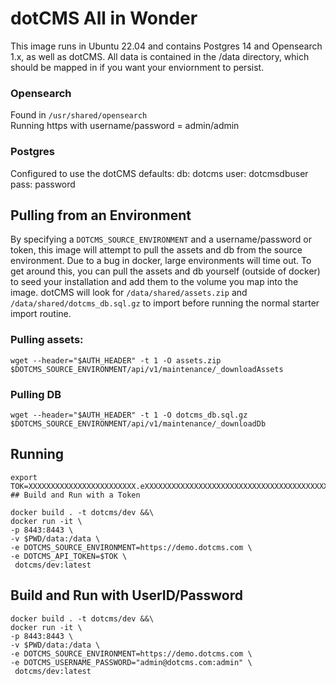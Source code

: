 # dotCMS All in Wonder
This image runs in Ubuntu 22.04 and contains Postgres 14 and Opensearch 1.x, as well as dotCMS. All data is contained in the /data directory, which should be mapped in if you want your enviornment to persist.

### Opensearch 
Found in `/usr/shared/opensearch`   
Running https with username/password = admin/admin

### Postgres 
Configured to use the dotCMS defaults:
db: dotcms
user: dotcmsdbuser
pass: password


## Pulling from an Environment
By specifying a `DOTCMS_SOURCE_ENVIRONMENT` and a username/password or token, this image will attempt to pull the assets and db from the source environment. Due to a bug in docker, large environments will time out.  To get around this, you can pull the assets and db yourself (outside of docker) to seed your installation and add them to the volume you map into the image.  dotCMS will look for `/data/shared/assets.zip` and `/data/shared/dotcms_db.sql.gz` to import before running the normal starter import routine.

### Pulling assets:
```
wget --header="$AUTH_HEADER" -t 1 -O assets.zip  $DOTCMS_SOURCE_ENVIRONMENT/api/v1/maintenance/_downloadAssets 
```

### Pulling DB
```
wget --header="$AUTH_HEADER" -t 1 -O dotcms_db.sql.gz $DOTCMS_SOURCE_ENVIRONMENT/api/v1/maintenance/_downloadDb 

```


## Running
```
export TOK=XXXXXXXXXXXXXXXXXXXXXXXX.eXXXXXXXXXXXXXXXXXXXXXXXXXXXXXXXXXXXXXXXXXXXXXXXXXXXXXXXXXXXXXXXXXX
## Build and Run with a Token

docker build . -t dotcms/dev &&\
docker run -it \
-p 8443:8443 \
-v $PWD/data:/data \
-e DOTCMS_SOURCE_ENVIRONMENT=https://demo.dotcms.com \
-e DOTCMS_API_TOKEN=$TOK \
 dotcms/dev:latest
```

## Build and Run with UserID/Password
```
docker build . -t dotcms/dev &&\
docker run -it \
-p 8443:8443 \
-v $PWD/data:/data \
-e DOTCMS_SOURCE_ENVIRONMENT=https://demo.dotcms.com \
-e DOTCMS_USERNAME_PASSWORD="admin@dotcms.com:admin" \
 dotcms/dev:latest
```
